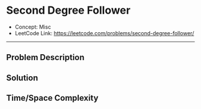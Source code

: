 # Second Degree Follower

- Concept: Misc
- LeetCode Link: https://leetcode.com/problems/second-degree-follower/

---

## Problem Description

## Solution

## Time/Space Complexity


